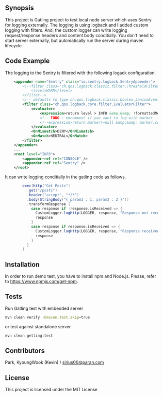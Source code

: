 ## Synopsis
This project is Gatling project to test local node server which uses Sentry for logging externally. The logging is using logback and I added custom logging with filters.
And, the custom logger can write logging request/response headers and content body conditially. 
You don't need to start server externally, but automatically run the server during maven lifecycle. 
 
## Code Example
The logging to the Sentry is filtered with the following logack configuration.
```xml
	<appender name="Sentry" class="io.sentry.logback.SentryAppender">
		<!--filter class="ch.qos.logback.classic.filter.ThresholdFilter">
			<level>WARN</level>
		</filter-->
		<!-- defaults to type ch.qos.logback.classic.boolex.JaninoEventEvaluator -->
		<filter class="ch.qos.logback.core.filter.EvaluatorFilter">
			<evaluator>
				<expression>return level > INFO &amp;&amp; !formattedMessage.contains("crashed with") &amp;&amp; !formattedMessage.contains("failed to execute");</expression>
				<!-- TODO : uncomment if you want to log with marker -->
				<!--expression>return marker!=null &amp;&amp; marker.contains("CustomMarker");</expression-->
			</evaluator>
			<OnMismatch>DENY</OnMismatch>
			<OnMatch>NEUTRAL</OnMatch>
		</filter>
	</appender>
	...
	<root level="INFO">
		<appender-ref ref="CONSOLE" />
        <appender-ref ref="Sentry" />
	</root>	
```

It can write logging conditially in the gatling code as follows.
```scala
        exec(http("Get Posts")
          .get("/posts")
          .header("accept", "*/*")
          .body(StringBody("{ param1 : 1, param2 : 2 }"))
          .transformResponse {
            case response if !response.isReceived => {
              CustomLogger.logHttp(LOGGER, response, "Response not received.")
              response
            }
            case response if response.isReceived => {
              CustomLogger.logHttp(LOGGER, response, "Response received")
              response
            }
          }
        )
```

## Installation
In order to run demo test, you have to install npm and Node.js. Please, refer to https://www.npmjs.com/get-npm.


## Tests
Run Gatling test with embedded server
```sh
mvn clean verify -Dmaven.test.skip=true
```
or test against standalone server
```sh
mvn clean getling:test
```

## Contributors
Park, KyoungWook (Kevin) / sirius00@paran.com

## License

This project is licensed under the MIT License